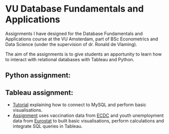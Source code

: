 # VU Database Fundamentals and Applications

Assignments I have designed for the Database Fundamentals and Applications course at the VU Amsterdam, part of BSc Econometrics and Data Science (under the supervision of dr. Ronald de Vlaming).

The aim of the assignments is to give students an apportunity to learn how to interact with relational databases with Tableau and Python. 

## Python assignment:

## Tableau assignment:

- [Tutorial](https://github.com/hellowithchicken/VU-Database-Fundamentals-and-Applications/tree/main/Tableau-MySQL/Tutorial) explaining how to connect to MySQL and perform basic visualisations.
- [Assignment](https://github.com/hellowithchicken/VU-Database-Fundamentals-and-Applications/blob/main/Assigment-outline.pdf) uses vaccination data from [ECDC]() and youth unemployment data from [Eurostat](https://ec.europa.eu/eurostat/statistics-explained/index.php?title=Youth_unemployment) to built basic visualisations, perform calculations and integrate SQL queries in Tableau.


